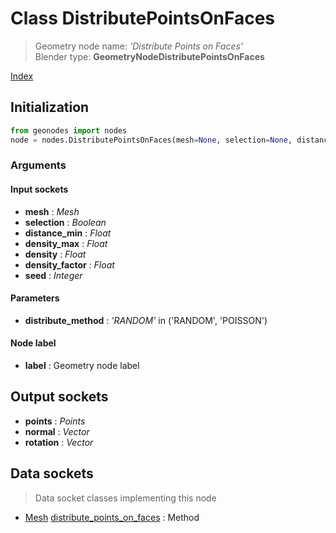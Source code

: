 
# Class DistributePointsOnFaces

> Geometry node name: _'Distribute Points on Faces'_<br>Blender type:  **GeometryNodeDistributePointsOnFaces**


[Index](/docs/index.md)

## Initialization


```python
from geonodes import nodes
node = nodes.DistributePointsOnFaces(mesh=None, selection=None, distance_min=None, density_max=None, density=None, density_factor=None, seed=None, distribute_method='RANDOM', label=None)
```


### Arguments


#### Input sockets



- **mesh** : _Mesh_
- **selection** : _Boolean_
- **distance_min** : _Float_
- **density_max** : _Float_
- **density** : _Float_
- **density_factor** : _Float_
- **seed** : _Integer_



#### Parameters



- **distribute_method** : _'RANDOM'_ in ('RANDOM', 'POISSON')



#### Node label



- **label** : Geometry node label



## Output sockets



- **points** : _Points_
- **normal** : _Vector_
- **rotation** : _Vector_



## Data sockets

> Data socket classes implementing this node




- [Mesh](../sockets/Mesh.md) [distribute_points_on_faces](../sockets/Mesh.md#distribute_points_on_faces) : Method


